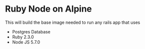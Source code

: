 # Ruby Node on Alpine

This will build the base image needed to run any rails app that uses

+ Postgres Database
+ Ruby 2.3.0
+ Node JS 5.7.0